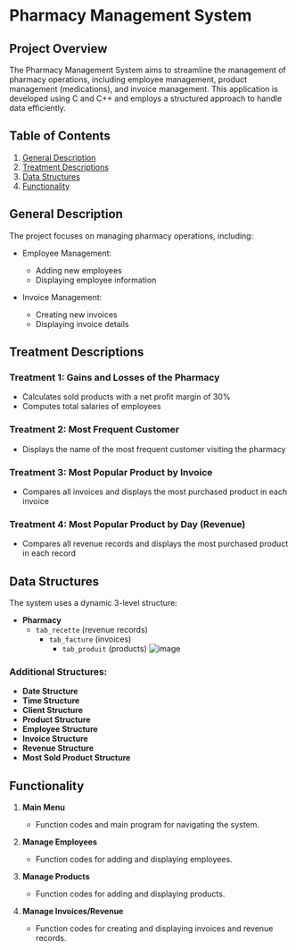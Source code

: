 # Pharmacy Management System

## Project Overview

The Pharmacy Management System aims to streamline the management of pharmacy operations, including employee management, product management (medications), and invoice management. This application is developed using C and C++ and employs a structured approach to handle data efficiently.

## Table of Contents

1. [General Description](#general-description)
2. [Treatment Descriptions](#treatment-descriptions)
3. [Data Structures](#data-structures)
4. [Functionality](#functionality)

## General Description

The project focuses on managing pharmacy operations, including:

- Employee Management:
  - Adding new employees
  - Displaying employee information

- Invoice Management:
  - Creating new invoices
  - Displaying invoice details

## Treatment Descriptions

### Treatment 1: Gains and Losses of the Pharmacy

- Calculates sold products with a net profit margin of 30%
- Computes total salaries of employees

### Treatment 2: Most Frequent Customer

- Displays the name of the most frequent customer visiting the pharmacy

### Treatment 3: Most Popular Product by Invoice

- Compares all invoices and displays the most purchased product in each invoice

### Treatment 4: Most Popular Product by Day (Revenue)

- Compares all revenue records and displays the most purchased product in each record

## Data Structures

The system uses a dynamic 3-level structure:

- **Pharmacy** 
  - `tab_recette` (revenue records)
    - `tab_facture` (invoices)
      - `tab_produit` (products)
![image](https://github.com/user-attachments/assets/dbbed233-5c6b-4e89-8c5f-e97ac9077eaf)
### Additional Structures:

- **Date Structure**
- **Time Structure**
- **Client Structure**
- **Product Structure**
- **Employee Structure**
- **Invoice Structure**
- **Revenue Structure**
- **Most Sold Product Structure**

## Functionality

1. **Main Menu**
   - Function codes and main program for navigating the system.

2. **Manage Employees**
   - Function codes for adding and displaying employees.


3. **Manage Products**
   - Function codes for adding and displaying products.

4. **Manage Invoices/Revenue**
   - Function codes for creating and displaying invoices and revenue records.




